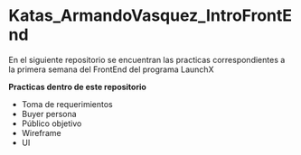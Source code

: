 # Katas_ArmandoVasquez_IntroFrontEnd
En el siguiente repositorio se encuentran las practicas correspondientes a la primera semana del FrontEnd del programa LaunchX

**Practicas dentro de este repositorio**
  * Toma de requerimientos
  * Buyer persona
  * Público objetivo
  * Wireframe
  * UI
